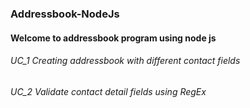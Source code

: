 ### Addressbook-NodeJs

#### Welcome to addressbook program using node js

###### UC_1 Creating addressbook with different contact fields 

###### UC_2 Validate contact detail fields using RegEx
